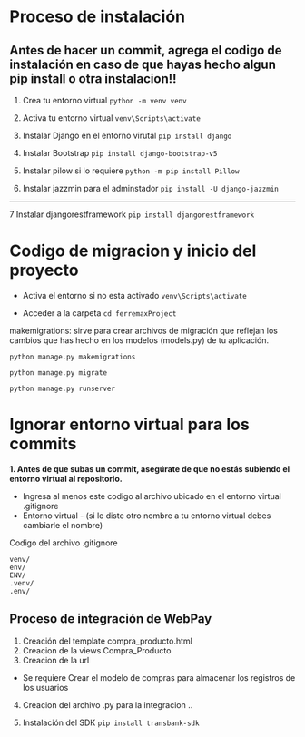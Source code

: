 # Proceso de instalación 

## Antes de hacer un commit, agrega el codigo de instalación en caso de que hayas hecho algun pip install o otra instalacion!!

1. Crea tu entorno virtual
``` python -m venv venv ```
  
2. Activa tu entorno virtual
``` venv\Scripts\activate ```

3. Instalar Django en el entorno virutal
``` pip install django ```

4. Instalar Bootstrap
``` pip install django-bootstrap-v5 ```

5. Instalar pilow si lo requiere
``` python -m pip install Pillow    ```

6. Instalar jazzmin para el adminstador
``` pip install -U django-jazzmin   ```

----------------------------------------

7 Instalar djangorestframework
``` pip install djangorestframework ``` 


# Codigo de migracion y inicio del proyecto

- Activa el entorno si no esta activado
``` venv\Scripts\activate ```

- Acceder a la carpeta
``` cd ferremaxProject ```   

makemigrations: sirve para crear archivos de migración que reflejan los cambios que has hecho en los modelos (models.py) de tu aplicación.

``` python manage.py makemigrations ```

``` python manage.py migrate  ```

``` python manage.py runserver ```

# Ignorar entorno virtual para los commits
**1. Antes de que subas un commit, asegúrate de que no estás subiendo el entorno virtual al repositorio.**
- Ingresa al menos este codigo al archivo ubicado en el entorno virtual .gitignore
- Entorno virtual - (si le diste otro nombre a tu entorno virtual debes cambiarle el nombre)


Codigo del archivo .gitignore

```
venv/
env/
ENV/
.venv/
.env/
```

## Proceso de integración de WebPay 

1. Creación del template compra_producto.html
2. Creacion de la views Compra_Producto 
3. Creacion de la url 

- Se requiere Crear el modelo de compras para almacenar los registros de los usuarios

4. Creacion del archivo .py para la integracion .. 

5. Instalación del SDK 
``` pip install transbank-sdk   ```
